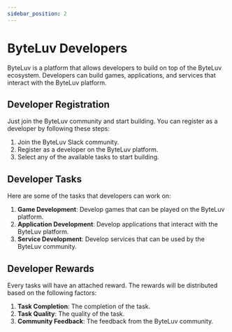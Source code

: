 ```yaml
---
sidebar_position: 2
---
```


# ByteLuv Developers

ByteLuv is a platform that allows developers to build on top of the ByteLuv ecosystem. Developers can build games, applications, and services that interact with the ByteLuv platform.

## Developer Registration

Just join the ByteLuv community and start building. You can register as a developer by following these steps:
1. Join the ByteLuv Slack community.
2. Register as a developer on the ByteLuv platform.
3. Select any of the available tasks to start building.

## Developer Tasks

Here are some of the tasks that developers can work on:
1. **Game Development**: Develop games that can be played on the ByteLuv platform.
2. **Application Development**: Develop applications that interact with the ByteLuv platform.
3. **Service Development**: Develop services that can be used by the ByteLuv community.

## Developer Rewards

Every tasks will have an attached reward. The rewards will be distributed based on the following factors:
1. **Task Completion**: The completion of the task.
2. **Task Quality**: The quality of the task.
3. **Community Feedback**: The feedback from the ByteLuv community.
